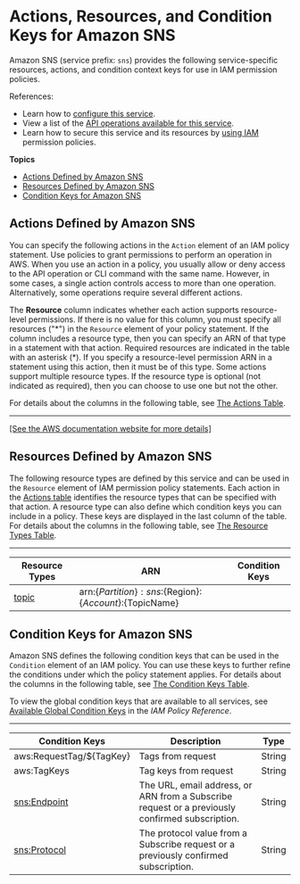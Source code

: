 # Actions, Resources, and Condition Keys for Amazon SNS<a name="list_amazonsns"></a>

Amazon SNS \(service prefix: `sns`\) provides the following service\-specific resources, actions, and condition context keys for use in IAM permission policies\.

References:
+ Learn how to [configure this service](https://docs.aws.amazon.com/sns/latest/dg/)\.
+ View a list of the [API operations available for this service](https://docs.aws.amazon.com/sns/latest/api/)\.
+ Learn how to secure this service and its resources by [using IAM](https://docs.aws.amazon.com/sns/latest/dg/UsingIAMwithSNS.html) permission policies\.

**Topics**
+ [Actions Defined by Amazon SNS](#amazonsns-actions-as-permissions)
+ [Resources Defined by Amazon SNS](#amazonsns-resources-for-iam-policies)
+ [Condition Keys for Amazon SNS](#amazonsns-policy-keys)

## Actions Defined by Amazon SNS<a name="amazonsns-actions-as-permissions"></a>

You can specify the following actions in the `Action` element of an IAM policy statement\. Use policies to grant permissions to perform an operation in AWS\. When you use an action in a policy, you usually allow or deny access to the API operation or CLI command with the same name\. However, in some cases, a single action controls access to more than one operation\. Alternatively, some operations require several different actions\.

The **Resource** column indicates whether each action supports resource\-level permissions\. If there is no value for this column, you must specify all resources \("\*"\) in the `Resource` element of your policy statement\. If the column includes a resource type, then you can specify an ARN of that type in a statement with that action\. Required resources are indicated in the table with an asterisk \(\*\)\. If you specify a resource\-level permission ARN in a statement using this action, then it must be of this type\. Some actions support multiple resource types\. If the resource type is optional \(not indicated as required\), then you can choose to use one but not the other\.

For details about the columns in the following table, see [The Actions Table](reference_policies_actions-resources-contextkeys.md#actions_table)\.


****  
[\[See the AWS documentation website for more details\]](http://docs.aws.amazon.com/IAM/latest/UserGuide/list_amazonsns.html)

## Resources Defined by Amazon SNS<a name="amazonsns-resources-for-iam-policies"></a>

The following resource types are defined by this service and can be used in the `Resource` element of IAM permission policy statements\. Each action in the [Actions table](#amazonsns-actions-as-permissions) identifies the resource types that can be specified with that action\. A resource type can also define which condition keys you can include in a policy\. These keys are displayed in the last column of the table\. For details about the columns in the following table, see [The Resource Types Table](reference_policies_actions-resources-contextkeys.md#resources_table)\.


****  

| Resource Types | ARN | Condition Keys | 
| --- | --- | --- | 
|   [ topic ](https://docs.aws.amazon.com/sns/latest/dg/CreateTopic.html)  |  arn:$\{Partition\}:sns:$\{Region\}:$\{Account\}:$\{TopicName\}  |  | 

## Condition Keys for Amazon SNS<a name="amazonsns-policy-keys"></a>

Amazon SNS defines the following condition keys that can be used in the `Condition` element of an IAM policy\. You can use these keys to further refine the conditions under which the policy statement applies\. For details about the columns in the following table, see [The Condition Keys Table](reference_policies_actions-resources-contextkeys.md#context_keys_table)\.

To view the global condition keys that are available to all services, see [Available Global Condition Keys](reference_policies_condition-keys.html#AvailableKeys) in the *IAM Policy Reference*\.


****  

| Condition Keys | Description | Type | 
| --- | --- | --- | 
|   aws:RequestTag/$\{TagKey\}  | Tags from request | String | 
|   aws:TagKeys  | Tag keys from request | String | 
|   [ sns:Endpoint ](https://docs.aws.amazon.com/sns/latest/dg/UsingIAMwithSNS.html#w2ab1c11c23c19)  | The URL, email address, or ARN from a Subscribe request or a previously confirmed subscription\. | String | 
|   [ sns:Protocol ](https://docs.aws.amazon.com/sns/latest/dg/UsingIAMwithSNS.html#w2ab1c11c23c19)  | The protocol value from a Subscribe request or a previously confirmed subscription\. | String | 